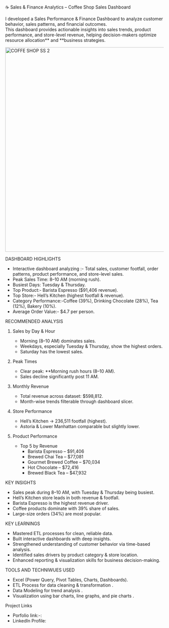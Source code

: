 ☕ Sales & Finance Analytics – Coffee Shop Sales Dashboard  

I developed a Sales Performance & Finance Dashboard to analyze customer behavior, sales patterns, and financial outcomes.  
This dashboard provides actionable insights into sales trends, product performance, and store-level revenue, helping decision-makers optimize resource allocation** and **business strategies.  

<img width="1572" height="648" alt="COFFE SHOP SS 2" src="https://github.com/user-attachments/assets/401b6d6e-2db0-4666-aeff-50e0599b459c" />


DASHBOARD HIGHLIGHTS 

- Interactive dashboard analyzing :- Total sales, customer footfall, order patterns, product performance, and store-level sales.  
- Peak Sales Time: 8–10 AM (morning rush).  
- Busiest Days: Tuesday & Thursday.  
- Top Product:- Barista Espresso ($91,406 revenue).  
- Top Store:- Hell’s Kitchen (highest footfall & revenue).  
- Category Performance:-Coffee (39%), Drinking Chocolate (28%), Tea (12%), Bakery (10%).  
- Average Order Value:-  $4.7 per person.  


RECOMMENDED ANALYSIS  
1. Sales by Day & Hour  
   - Morning (8–10 AM) dominates sales.  
   - Weekdays, especially Tuesday & Thursday, show the highest orders.  
   - Saturday has the lowest sales.  

2. Peak Times 
   - Clear peak: **Morning rush hours (8–10 AM).  
   - Sales decline significantly post 11 AM.  

3. Monthly Revenue
   - Total revenue across dataset: $598,812.  
   - Month-wise trends filterable through dashboard slicer.  

4. Store Performance
   - Hell’s Kitchen → 236,511 footfall (highest).  
   - Astoria & Lower Manhattan comparable but slightly lower.  

5. Product Performance  
   - Top 5 by Revenue  
     - Barista Espresso – $91,406  
     - Brewed Chai Tea – $77,081  
     - Gourmet Brewed Coffee – $70,034  
     - Hot Chocolate – $72,416  
     - Brewed Black Tea – $47,932  

KEY INSIGHTS
  
- Sales peak during 8–10 AM, with Tuesday & Thursday being busiest.  
- Hell’s Kitchen store leads in both revenue & footfall.  
- Barista Espresso is the highest revenue driver.  
- Coffee products dominate with 39% share of sales.  
- Large-size orders (34%) are most popular.  

KEY LEARNINGS 
- Mastered ETL processes for clean, reliable data.  
- Built interactive dashboards with deep insights.  
- Strengthened understanding of customer behavior via time-based analysis.  
- Identified sales drivers by product category & store location.  
- Enhanced reporting & visualization skills for business decision-making.  

TOOLS AND TECHNIWUES USED 
 
- Excel (Power Query, Pivot Tables, Charts, Dashboards). 
- ETL Process for data cleaning & transformation  .
- Data Modeling for trend analysis  .
- Visualization using bar charts, line graphs, and pie charts  .



 Project Links  
-  Porfolio link:-:
- LinkedIn Profile:


